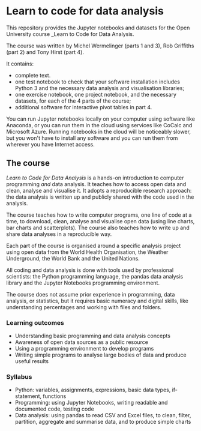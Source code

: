 # Learn to code for data analysis

This repository provides the Jupyter notebooks and datasets for the Open University course
_Learn to Code for Data Analysis.

The course was written by Michel Wermelinger (parts 1 and 3),
Rob Griffiths (part 2) and Tony Hirst (part 4).

It contains:
- complete text.
- one test notebook to check that your software installation includes Python 3 and
the necessary data analysis and visualisation libraries;
- one exercise notebook, one project notebook, and the necessary datasets, for each of the 4 parts of the course;
- additional software for interactive pivot tables in part 4.

You can run Jupyter notebooks
locally on your computer using software like Anaconda, or
you can run them in the cloud using services like CoCalc and Microsoft Azure.
Running notebooks in the cloud will be noticeably slower,
but you won't have to install any software and
you can run them from wherever you have Internet access.




## The course

_Learn to Code for Data Analysis_ is a hands-on introduction to computer programming _and_ data analysis.
It teaches how to access open data and clean, analyse and visualise it.
It adopts a reproducible research approach:
the data analysis is written up and publicly shared with the code used in the analysis.

The course teaches how to write computer programs, one line of code at a time,
to download, clean, analyse and visualise open data (using line charts, bar charts and scatterplots).
The course also teaches how to write up and share data analyses in a reproducible way.

Each part of the course is organised around a specific analysis project using open data from
the World Health Organisation, the Weather Underground, the World Bank and the United Nations.

All coding and data analysis is done with tools used by professional scientists:
the Python programming language, the pandas data analysis library and
the Jupyter Notebooks programming environment.

The course does not assume prior experience in programming, data analysis, or statistics,
but it requires basic numeracy and digital skills, like understanding percentages
and working with files and folders.

### Learning outcomes
- Understanding basic programming and data analysis concepts
- Awareness of open data sources as a public resource
- Using a programming environment to develop programs
- Writing simple programs to analyse large bodies of data and produce useful results

### Syllabus
- Python: variables, assignments, expressions, basic data types, if-statement, functions
- Programming: using Jupyter Notebooks, writing readable and documented code, testing code
- Data analysis: using pandas to read CSV and Excel files, to clean, filter, partition, aggregate and summarise data, and to produce simple charts


